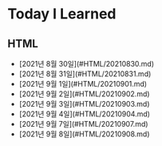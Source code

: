 # Today  I Learned
## HTML
<ul>
<li>[2021년 8월 30일](#HTML/20210830.md)</li>
<li>[2021년 8월 31일](#HTML/20210831.md)</li>
<li>[2021년 9월 1일](#HTML/20210901.md)</li>
<li>[2021년 9월 2일](#HTML/20210902.md)</li>
<li>[2021년 9월 3일](#HTML/20210903.md)</li>
<li>[2021년 9월 4일](#HTML/20210904.md)</li>
<li>[2021년 9월 7일](#HTML/20210907.md)</li>
<li>[2021년 9월 8일](#HTML/20210908.md)</li>
</ul>
